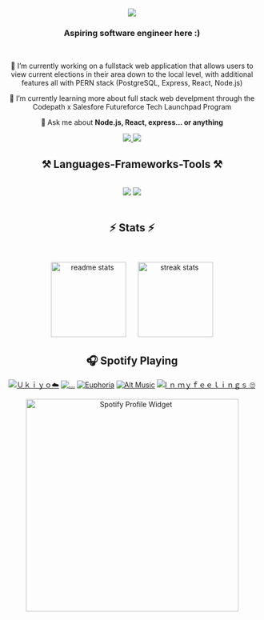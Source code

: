 <!--
<img align="right" src="https://visitor-badge.laobi.icu/badge?page_id=kisadore.kisadore&format=true" />
## Hi there 👋
i just need to make a random commit
v fjen
vnejkrvv befn
...
random commit
-->
<h1 align="center">
    <img src="https://readme-typing-svg.herokuapp.com/?font=Righteous&size=35&center=true&vCenter=true&width=500&height=70&duration=4000&color=FF6E96&lines=Hi+There!+👋🏾;+My+name+is+Kiahna+Isadore!;" />
</h1>

<h3 align="center">Aspiring software engineer here :)</h3>
<br/>
<div align="center">
 
 🔭 I’m currently working on a fullstack web application that allows users to view current elections in their area down to the local level, with additional features all with PERN stack (PostgreSQL, Express, React, Node.js) 
 
<!-- 
 🔭 Current Project: I'm developing a full-stack web application using the PERN stack (PostgreSQL, Express, React, Node.js) that enables users to:
  
**• View current elections in their area, down to the local level**  
**• View representatives by state**  
**• Create accounts to participate in community discussions**  
**• Access a chatbot for additional questions**
  -->

  
 🌱 I’m currently learning more about full stack web develpment through the Codepath x Salesfore Futureforce Tech Launchpad Program

💬 Ask me about **Node.js, React, express... or anything**
<!--
[here](https://github.com/Kisadore/Kisadore/issues)
-->


<!--
⚡ Fun fact **I'm a movie/tv show enthusiast who loves card games, I also occasionally make spontaneous decisions—like booking a flight on a whim or starting a new project at 3 AM!**
-->

 </div>

 <div align="center"> 
  <a href="mailto:kiahnaisadore@gmail.com">
    <img src="https://img.shields.io/badge/Gmail-333333?style=for-the-badge&logo=gmail&logoColor=red" />
  </a>
  <a href="https://www.linkedin.com/in/kiahna-isadore/" target="_blank">
    <img src="https://img.shields.io/badge/LinkedIn-0077B5?style=for-the-badge&logo=linkedin&logoColor=white" target="_blank" />
  </a>
<!--      <a href="https://salesp07.github.io" target="_blank">
     <img src="https://img.shields.io/badge/Portfolio-FF5722?style=for-the-badge&logo=todoist&logoColor=white" target="_blank" /> 
     
     <!-- sqlite, safari, google-chrome are other good icon options -->
  </a>
</div>
'<!--
 <hr/>
 --
 -->
 
<h2 align="center">⚒️ Languages-Frameworks-Tools ⚒️</h2>
<br/>
<div align="center">
    <img src="https://skillicons.dev/icons?i=react,mui,html,css,nodejs,github,figma,git,swift,figma,npm,regex" />
    <img src="https://skillicons.dev/icons?i=vscode,python,javascript,express,c,java,postgres,androidstudio,prisma,postman,linux" /><br>
</div>
<!--
TWO LINES
jwt,nodemon,render,trello
<div align="center">
  <img src="https://skillicons.dev/icons?i=react,mui,html,css,nodejs,github,figma,git,swift" /><br>
  <img src="https://skillicons.dev/icons?i=vscode,python,javascript,express,c,java,postgres,androidstudio" />
</div>
-->
<br/>
<!--
<hr/>
-->

<h2 align="center">⚡ Stats ⚡</h2>
<br>
<!-- <p align="center">
  <img src="https://github-readme-stats.vercel.app/api?username=Kisadore&count_private=true&show_icons=true&theme=dracula&rank_icon=github&border_radius=10" alt="readme stats" style="height: 200px; width: auto;" />
  <img src="https://streak-stats.demolab.com?user=Kisadore&count_private=true&theme=dracula&border_radius=10" alt="streak stats" style="height: 200px; width: auto; margin-right: 20px;" />
</p> -->

<p align="center">
  <img src="https://github-readme-stats.vercel.app/api?username=Kisadore&count_private=true&show_icons=true&theme=dracula&rank_icon=github&border_radius=10" alt="readme stats" style="height: 150px; width: auto;" />
  <img src="https://streak-stats.demolab.com?user=Kisadore&count_private=true&theme=dracula&border_radius=10" alt="streak stats" style="height: 150px; width: auto; margin-left: 20px;" />
</p>

<!--   <img src="https://github-readme-stats.vercel.app/api/top-langs/?username=Kisadore&layout=compact&theme=dracula&border_radius=10" alt="top languages" style="height: 200px; width: auto;" /> -->

  <!--
  -->

## 🎧 Spotify Playing

<div align="center" >

[![Ｕｋｉｙｏ☁️](https://img.shields.io/badge/Ｕｋｉｙｏ☁️-%23FF6E96.svg?&style=flat&logo=spotify&logoColor=white)](https://open.spotify.com/playlist/661CswM5DtkAyRGMRZI2dz)
[![...](https://img.shields.io/badge/...-%23FF6E96.svg?&style=flat&logo=spotify&logoColor=white)](https://open.spotify.com/playlist/3KB9Rcrjct0VpGSLvYgsx1)
[![Euphoria](https://img.shields.io/badge/Euphoria-%23FF6E96.svg?&style=flat&logo=spotify&logoColor=white)](https://open.spotify.com/playlist/2DFExFNWYOwQMZy6wUeCxX?si=s1Ndgj8hTg-r8zLlvRgv1Q)
[![Alt Music](https://img.shields.io/badge/Alt%20Music-%23FF6E96.svg?&style=flat&logo=spotify&logoColor=white)](https://open.spotify.com/playlist/5rjAcasRoJ4pFZLb2YqQ0R)
[![I ｎ ｍｙｆｅｅｌｉｎｇｓ 🙄](https://img.shields.io/badge/I%20ｎ%20ｍｙｆｅｅｌｉｎｇｓ%20🙄-%23FF6E96.svg?&style=flat&logo=spotify&logoColor=white)](https://open.spotify.com/playlist/68dpEnHX39PWH89rOI6bLg)
<!--
[![spotify-github-profile](https://spotify-github-profile.kittinanx.com/api/view?uid=kiahnaisadore&cover_image=true&theme=default&show_offline=true&background_color=000000&interchange=false&bar_color=ff6e96&bar_color_cover=false)](https://spotify-github-profile.kittinanx.com/api/view?uid=kiahnaisadore&redirect=true)

[![spotify-github-profile](https://spotify-github-profile.kittinanx.com/api/view?uid=kiahnaisadore&cover_image=true&theme=natemoo-re&show_offline=true&background_color=000000&interchange=false&bar_color=ff6e96&bar_color_cover=false)](https://spotify-github-profile.kittinanx.com/api/view?uid=kiahnaisadore&redirect=true)
-->
<a href="https://open.spotify.com/user/kiahnaisadore" target="_blank">
  <img src="https://spotify-github-profile.kittinanx.com/api/view?uid=kiahnaisadore&cover_image=true&theme=natemoo-re&show_offline=true&background_color=000000&interchange=false&bar_color=ff6e96&bar_color_cover=false" width="425" height="auto" alt="Spotify Profile Widget">
</a>


</div>
 
